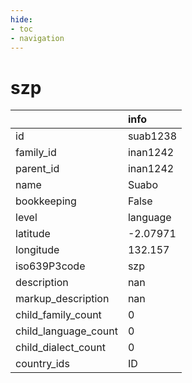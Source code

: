 ```yaml
---
hide:
- toc
- navigation
---
```

# szp
|                      | info     |
|:---------------------|:---------|
| id                   | suab1238 |
| family_id            | inan1242 |
| parent_id            | inan1242 |
| name                 | Suabo    |
| bookkeeping          | False    |
| level                | language |
| latitude             | -2.07971 |
| longitude            | 132.157  |
| iso639P3code         | szp      |
| description          | nan      |
| markup_description   | nan      |
| child_family_count   | 0        |
| child_language_count | 0        |
| child_dialect_count  | 0        |
| country_ids          | ID       |